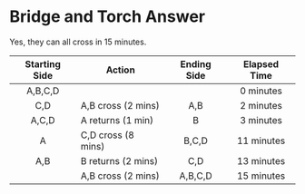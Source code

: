 # Bridge and Torch Answer

Yes, they can all cross in 15 minutes.

|Starting Side|Action            |Ending Side|Elapsed Time|
|:-----------:|------------------|:---------:|:----------:|
| A,B,C,D     |                  |           |  0 minutes |
| C,D         |A,B cross (2 mins)| A,B       |  2 minutes |
| A,C,D       |A returns (1 min) | B         |  3 minutes |
| A           |C,D cross (8 mins)| B,C,D     | 11 minutes |
| A,B         |B returns (2 mins)| C,D       | 13 minutes |
|             |A,B cross (2 mins)| A,B,C,D   | 15 minutes |
